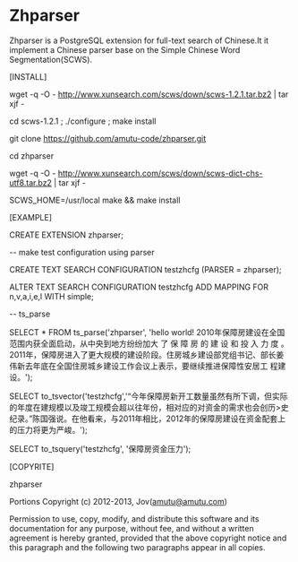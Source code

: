 Zhparser
========

Zhparser is a PostgreSQL extension for full-text search of Chinese.It it implement a Chinese parser base on 
the Simple Chinese Word Segmentation(SCWS).

[INSTALL]

 wget -q -O - http://www.xunsearch.com/scws/down/scws-1.2.1.tar.bz2 | tar xjf -
 
 cd scws-1.2.1 ; ./configure ; make install
 
 git clone https://github.com/amutu-code/zhparser.git
 
 cd zhparser
 
 wget -q -O - http://www.xunsearch.com/scws/down/scws-dict-chs-utf8.tar.bz2 | tar xjf -
 
 SCWS_HOME=/usr/local make && make install

[EXAMPLE]

CREATE EXTENSION zhparser;

-- make test configuration using parser

CREATE TEXT SEARCH CONFIGURATION testzhcfg (PARSER = zhparser);

ALTER TEXT SEARCH CONFIGURATION testzhcfg ADD MAPPING FOR n,v,a,i,e,l WITH simple;

-- ts_parse

SELECT * FROM ts_parse('zhparser', 'hello world! 2010年保障房建设在全国范围内获全面启动，从中央到地方纷纷加大 了 保 障 房 的 建 设 和 投 入 力
 度 。2011年，保障房进入了更大规模的建设阶段。住房城乡建设部党组书记、部长姜伟新去年底在全国住房城乡建设工作会议上表示，要继续推进保障性安居工
程建设。');

SELECT to_tsvector('testzhcfg','“今年保障房新开工数量虽然有所下调，但实际的年度在建规模以及竣工规模会超以往年份，相对应的对资金的需求也会创历>史纪录。”陈国强说。在他看来，与2011年相比，2012年的保障房建设在资金配套上的压力将更为严峻。');

SELECT to_tsquery('testzhcfg', '保障房资金压力');


[COPYRITE]

zhparser

Portions Copyright (c) 2012-2013, Jov(amutu@amutu.com)

Permission to use, copy, modify, and distribute this software and its
documentation for any purpose, without fee, and without a written agreement
is hereby granted, provided that the above copyright notice and this
paragraph and the following two paragraphs appear in all copies.
